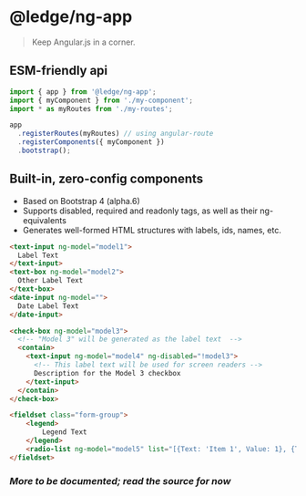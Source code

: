 # @ledge/ng-app

> Keep Angular.js in a corner.

## ESM-friendly api

```js
import { app } from '@ledge/ng-app';
import { myComponent } from './my-component';
import * as myRoutes from './my-routes';

app
  .registerRoutes(myRoutes) // using angular-route
  .registerComponents({ myComponent })
  .bootstrap();
```

## Built-in, zero-config components

- Based on Bootstrap 4 (alpha.6)
- Supports disabled, required and readonly tags, as well as their ng-equivalents
- Generates well-formed HTML structures with labels, ids, names, etc.

```html
<text-input ng-model="model1">
  Label Text
</text-input>
<text-box ng-model="model2">
  Other Label Text
</text-box>
<date-input ng-model="">
  Date Label Text
</date-input>

<check-box ng-model="model3">
  <!-- "Model 3" will be generated as the label text  -->
  <contain>
    <text-input ng-model="model4" ng-disabled="!model3">
      <!-- This label text will be used for screen readers -->
      Description for the Model 3 checkbox
    </text-input>
  </contain>
</check-box>

<fieldset class="form-group">
	<legend>
		Legend Text
	</legend>
	<radio-list ng-model="model5" list="[{Text: 'Item 1', Value: 1}, {Text: 'Item 2', Value: 2}]"></radio-list>
</fieldset>
```

### _More to be documented; read the source for now_
